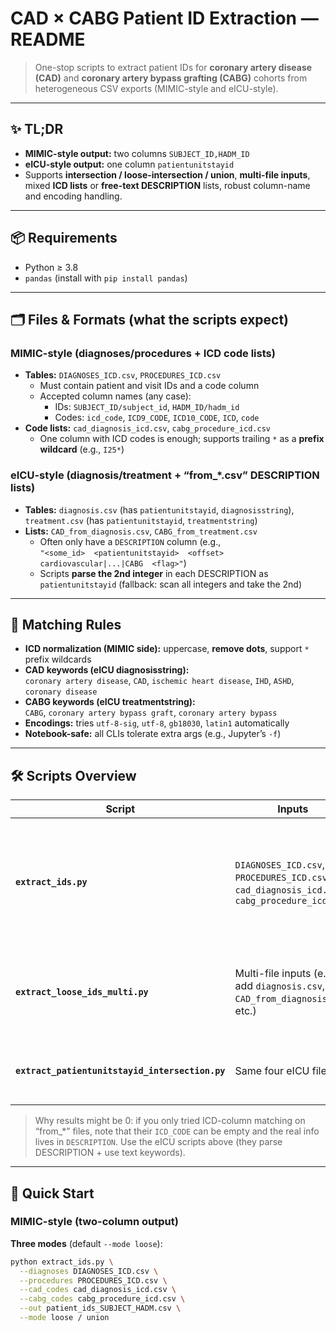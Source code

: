 # CAD × CABG Patient ID Extraction — README

> One-stop scripts to extract patient IDs for **coronary artery disease (CAD)** and **coronary artery bypass grafting (CABG)** cohorts from heterogeneous CSV exports (MIMIC-style and eICU-style).

---

## ✨ TL;DR

- **MIMIC-style output:** two columns `SUBJECT_ID,HADM_ID`  
- **eICU-style output:** one column `patientunitstayid`  
- Supports **intersection / loose-intersection / union**, **multi-file inputs**, mixed **ICD lists** or **free-text DESCRIPTION** lists, robust column-name and encoding handling.

---

## 📦 Requirements

- Python ≥ 3.8  
- `pandas` (install with `pip install pandas`)

---

## 🗂️ Files & Formats (what the scripts expect)

### MIMIC-style (diagnoses/procedures + ICD code lists)
- **Tables:** `DIAGNOSES_ICD.csv`, `PROCEDURES_ICD.csv`  
  - Must contain patient and visit IDs and a code column  
  - Accepted column names (any case):  
    - IDs: `SUBJECT_ID/subject_id`, `HADM_ID/hadm_id`  
    - Codes: `icd_code`, `ICD9_CODE`, `ICD10_CODE`, `ICD`, `code`
- **Code lists:** `cad_diagnosis_icd.csv`, `cabg_procedure_icd.csv`  
  - One column with ICD codes is enough; supports trailing `*` as a **prefix wildcard** (e.g., `I25*`)

### eICU-style (diagnosis/treatment + “from_*.csv” DESCRIPTION lists)
- **Tables:** `diagnosis.csv` (has `patientunitstayid`, `diagnosisstring`), `treatment.csv` (has `patientunitstayid`, `treatmentstring`)
- **Lists:** `CAD_from_diagnosis.csv`, `CABG_from_treatment.csv`  
  - Often only have a `DESCRIPTION` column (e.g.,  
    `"<some_id>  <patientunitstayid>  <offset>  cardiovascular|...|CABG  <flag>"`)  
  - Scripts **parse the 2nd integer** in each DESCRIPTION as `patientunitstayid` (fallback: scan all integers and take the 2nd)

---

## 🧠 Matching Rules

- **ICD normalization (MIMIC side):** uppercase, **remove dots**, support `*` prefix wildcards  
- **CAD keywords (eICU diagnosisstring):**  
  `coronary artery disease`, `CAD`, `ischemic heart disease`, `IHD`, `ASHD`, `coronary disease`
- **CABG keywords (eICU treatmentstring):**  
  `CABG`, `coronary artery bypass graft`, `coronary artery bypass`
- **Encodings:** tries `utf-8-sig`, `utf-8`, `gb18030`, `latin1` automatically
- **Notebook-safe:** all CLIs tolerate extra args (e.g., Jupyter’s `-f`)

---

## 🛠️ Scripts Overview

| Script | Inputs | Output | What it does |
|---|---|---|---|
| **`extract_ids.py`** | `DIAGNOSES_ICD.csv`, `PROCEDURES_ICD.csv`, `cad_diagnosis_icd.csv`, `cabg_procedure_icd.csv` | `patient_ids_SUBJECT_HADM.csv` (2 cols) | **Three modes**: `strict` (pairwise intersection on `SUBJECT_ID+HADM_ID`), `loose` (**subject OR hadm** overlaps), `union`. Auto-detects code column; ICD normalization + `*` wildcard. |
| **`extract_loose_ids_multi.py`** | Multi-file inputs (e.g., add `diagnosis.csv`, `CAD_from_diagnosis.csv`, etc.) | `patient_ids_SUBJECT_HADM.csv` (2 cols) | **Multi-file + loose-intersection**. Merges within side, then applies subject-or-hadm overlap. Skips missing files. |
| **`extract_patientunitstayid_intersection.py`** | Same four eICU files | `patientunitstayid_intersection.csv` (1 col) | **Intersection (CAD side ∩ CABG side)**. This is the **strict intersection** version for eICU style. |

> Why results might be 0: if you only tried ICD-column matching on “from_*” files, note that their `ICD_CODE` can be empty and the real info lives in `DESCRIPTION`. Use the eICU scripts above (they parse DESCRIPTION + use text keywords).

---

## 🚀 Quick Start

### MIMIC-style (two-column output)

**Three modes** (default `--mode loose`):
```bash
python extract_ids.py \
  --diagnoses DIAGNOSES_ICD.csv \
  --procedures PROCEDURES_ICD.csv \
  --cad_codes cad_diagnosis_icd.csv \
  --cabg_codes cabg_procedure_icd.csv \
  --out patient_ids_SUBJECT_HADM.csv \
  --mode loose / union

